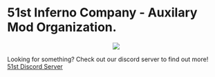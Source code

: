 # 51st Inferno Company - Auxilary Mod Organization.
<div align="center">
<img src=https://cdn.discordapp.com/attachments/1063416495247458396/1373302817321652326/20250512214705_1.jpg?ex=6829eb6a&is=682899ea&hm=341778461e3ccd2211bc29c5670bdf5f7ccc85ff9cd4d7ef7888846df4a9642d&>
</div>
  
    
  
Looking for something? Check out our discord server to find out more!  
[51st Discord Server](https://discord.com/invite/51st)
